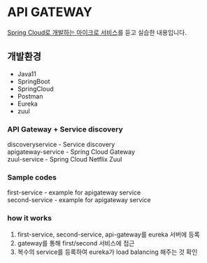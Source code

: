 # API GATEWAY

[Spring Cloud로 개발하는 마이크로 서비스](https://www.inflearn.com/course/%EC%8A%A4%ED%94%84%EB%A7%81-%ED%81%B4%EB%9D%BC%EC%9A%B0%EB%93%9C-%EB%A7%88%EC%9D%B4%ED%81%AC%EB%A1%9C%EC%84%9C%EB%B9%84%EC%8A%A4/)를 듣고 실습한 내용입니다.

## 개발환경
* Java11
* SpringBoot
* SpringCloud
* Postman
* Eureka
* zuul

### API Gateway + Service discovery
discoveryservice - Service discovery   
apigateway-service - Spring Cloud Gateway   
zuul-service - Spring Cloud Netflix Zuul   

### Sample codes
first-service - example for apigateway service   
second-service - example for apigateway service


### how it works
1. first-service, second-service, api-gateway를 eureka 서버에 등록
2. gateway를 통해 first/second 서비스에 접근
3. 복수의 service를 등록하여 eureka가 load balancing 해주는 것 확인
